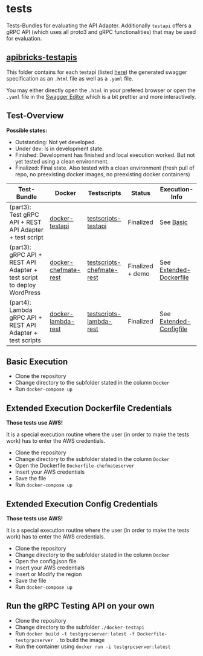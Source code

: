# tests
Tests-Bundles for evaluating the API Adapter. 
Additionally `testapi` offers a gRPC API (which uses all proto3 and gRPC functionalities) that 
may be used for evaluation.

## [apibricks-testapis](https://github.com/APIBrickwork/REST-API-Adapter/tree/master/tests/apibricks-testapis)
This folder contains for each testapi (listed [here](https://github.com/jojow/cloudlabs/blob/master/part4/testing-apis.md)) the generated swagger specification as an `.html` file as well as a `.yaml` file.

You may either directly open the `.html` in your prefered browser or open the `.yaml` file in the [Swagger Editor](http://editor.swagger.io/#/) which is a bit prettier and more interactively.

## Test-Overview

__Possible states:__
* Outstanding: Not yet developed.
* Under dev: Is in development state.
* Finished: Development has finished and local execution worked. But not yet tested using a clean environment.
* Finalized: Final state. Also tested with a clean environment (fresh pull of repo, no preexisting docker images, no preexisting docker containers)

| Test-Bundle | Docker | Testscripts | Status | Execution-Info |
| ----------- | ------ | ----------- | ------ | ---- |
| (part3): Test gRPC API + REST API Adapter + test script | [docker-testapi](https://github.com/APIBrickwork/REST-API-Adapter/tree/master/tests/docker-testapi) | [testscripts-testapi](https://github.com/APIBrickwork/REST-API-Adapter/tree/master/tests/testscripts-testapi) | Finalized |See [Basic](#basic-execution) |
| (part3): gRPC API + REST API Adapter + test script to deploy WordPress | [docker-chefmate-rest](https://github.com/APIBrickwork/REST-API-Adapter/tree/master/tests/docker-chefmate-rest) | [testscripts-chefmate-rest](https://github.com/APIBrickwork/REST-API-Adapter/tree/master/tests/testscripts-chefmate-rest) | Finalized + demo |See [Extended-Dockerfile](#extended-execution-dockerfile-credentials) |
| (part4): Lambda gRPC API + REST API Adapter + test scripts | [docker-lambda-rest](https://github.com/APIBrickwork/REST-API-Adapter/tree/master/tests/docker-lambda-rest) | [testscripts-lambda-rest](https://github.com/APIBrickwork/REST-API-Adapter/tree/master/tests/testscripts-lambda-rest) | Finalized |See [Extended-Configfile](#extended-execution-config-credentials) |

## Basic Execution
* Clone the repository
* Change directory to the subfolder stated in the column `Docker`
* Run `docker-compose up`

## Extended Execution Dockerfile Credentials
__Those tests use AWS!__

It is a special execution routine where the user (in order to make the tests work) has to enter the AWS credentials. 
* Clone the repository
* Change directory to the subfolder stated in the column `Docker`
* Open the Dockerfile `Dockerfile-chefmateserver`
* Insert your AWS credentials
* Save the file
* Run `docker-compose up`

## Extended Execution Config Credentials
__Those tests use AWS!__

It is a special execution routine where the user (in order to make the tests work) has to enter the AWS credentials. 
* Clone the repository
* Change directory to the subfolder stated in the column `Docker`
* Open the config.json file
* Insert your AWS credentials
* Insert or Modify the region
* Save the file
* Run `docker-compose up`

## Run the gRPC Testing API on your own
* Clone the repository
* Change directory to the subfolder `./docker-testapi`
* Run `docker build -t testgrpcserver:latest -f Dockerfile-testgrpcserver .` to build the image
* Run the container using `docker run -i testgrpcserver:latest`
